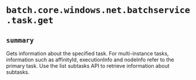 # `batch.core.windows.net.batchservice.task.get`

## `summary`
Gets information about the specified task. For multi-instance tasks, information such as affinityId, executionInfo and nodeInfo refer to the primary task. Use the list subtasks API to retrieve information about subtasks.


